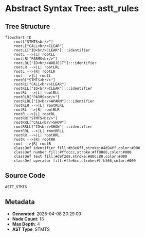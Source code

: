 # Abstract Syntax Tree: astt_rules

## Tree Structure

```mermaid
flowchart TD
    root["STMTS<br/>"]
    rootL["CALL<br/>CLEAR"]
    rootLL["ID<br/>CLEAR"]:::identifier
    rootL -->|L| rootLL
    rootLR["PARMS<br/>"]
    rootLRL["ID<br/>WOBJECT"]:::identifier
    rootLR -->|L| rootLRL
    rootL -->|R| rootLR
    root -->|L| rootL
    rootR["STMTS<br/>"]
    rootRL["CALL<br/>CLEAR"]
    rootRLL["ID<br/>CLEAR"]:::identifier
    rootRL -->|L| rootRLL
    rootRLR["PARMS<br/>"]
    rootRLRL["ID<br/>WPARM"]:::identifier
    rootRLR -->|L| rootRLRL
    rootRL -->|R| rootRLR
    rootR -->|L| rootRL
    rootRR["STMTS<br/>"]
    rootRRL["CALL<br/>SHOW"]
    rootRRLL["ID<br/>SHOW"]:::identifier
    rootRRL -->|L| rootRRLL
    rootRR -->|L| rootRRL
    rootR -->|R| rootRR
    root -->|R| rootR
    classDef identifier fill:#b3e6ff,stroke:#4d94ff,color:#000
    classDef number fill:#ffcccc,stroke:#ff8080,color:#000
    classDef text fill:#d9f2d9,stroke:#80cc80,color:#000
    classDef operator fill:#ffe6cc,stroke:#ffb366,color:#000
```

## Source Code

```cpp
ASTT_STMTS
```

## Metadata

- **Generated**: 2025-04-08 20:29:00
- **Node Count**: 13
- **Max Depth**: 4
- **AST Type**: STMTS
